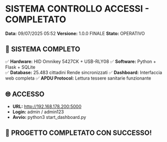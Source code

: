 # SISTEMA CONTROLLO ACCESSI - COMPLETATO

**Data:** 09/07/2025 05:52
**Versione:** 1.0.0 FINALE
**Stato:** OPERATIVO

## 🎯 SISTEMA COMPLETO

✅ **Hardware:** HID Omnikey 5427CK + USB-RLY08
✅ **Software:** Python + Flask + SQLite  
✅ **Database:** 25.483 cittadini Rende sincronizzati
✅ **Dashboard:** Interfaccia web completa
✅ **APDU Protocol:** Lettura tessere sanitarie funzionante

## 🌐 ACCESSO

- **URL:** http://192.168.178.200:5000
- **Login:** admin / admin123
- **Avvio:** python3 start_dashboard.py

## 🎉 PROGETTO COMPLETATO CON SUCCESSO!
